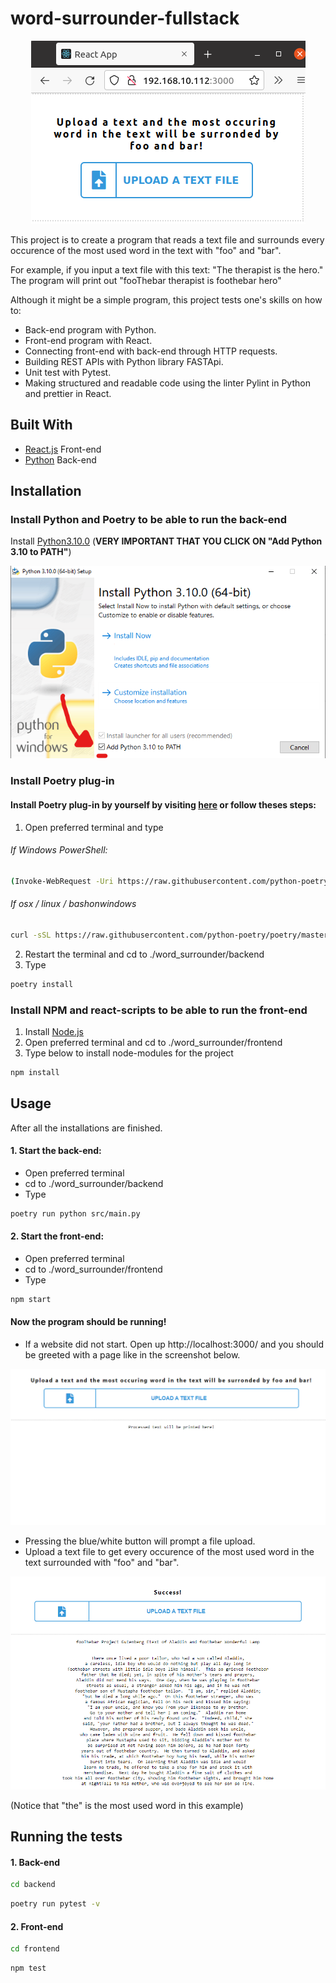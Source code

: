 # word-surrounder-fullstack
<p align="center">
<img src="https://github.com/beamvenom/word_surrounder/blob/main/images/screenshot.png?raw=true" />
</p>

This project is to create a program that reads a text file and surrounds every occurence of the most used word in the text with "foo" and "bar".

For example, if you input a text file with this text: "The therapist is the hero." 
The program will print out "fooThebar therapist is foothebar hero"

Although it might be a simple program, this project tests one's skills on how to:
- Back-end program with Python.
- Front-end program with React.
- Connecting front-end with back-end through HTTP requests.
- Building REST APIs with Python library FASTApi.
- Unit test with Pytest.
- Making structured and readable code using the linter Pylint in Python and prettier in React. 

## Built With

* [React.js](https://reactjs.org/) Front-end
* [Python](https://www.python.org/) Back-end

## Installation

### Install Python and Poetry to be able to run the back-end
Install [Python3.10.0](https://www.python.org/downloads/) (**VERY IMPORTANT THAT YOU CLICK ON "Add Python 3.10 to PATH"**)
<p align="center">
<img src="https://github.com/beamvenom/word_surrounder/blob/main/images/pythonscreenshot.png?raw=true" />
</p> 


### Install Poetry plug-in
#### Install Poetry plug-in by yourself by visiting [here](https://python-poetry.org/docs/) or follow theses steps:
1. Open preferred terminal and type
###### If Windows PowerShell: 
```bash
(Invoke-WebRequest -Uri https://raw.githubusercontent.com/python-poetry/poetry/master/get-poetry.py -UseBasicParsing).Content | python -
``` 
###### If osx / linux / bashonwindows
```bash
curl -sSL https://raw.githubusercontent.com/python-poetry/poetry/master/get-poetry.py | python -
```

2. Restart the terminal and cd to ./word_surrounder/backend
3. Type
```bash
poetry install
``` 

### Install NPM and react-scripts to be able to run the front-end
1. Install [Node.js](https://nodejs.org/en/download/)
2. Open preferred terminal and  cd to ./word_surrounder/frontend
3. Type below to install node-modules for the project
```bash
npm install
```

## Usage

After all the installations are finished.
#### 1. Start the back-end:
- Open preferred terminal
- cd to ./word_surrounder/backend 
- Type
```bash
poetry run python src/main.py
```
#### 2. Start the front-end:
- Open preferred terminal
- cd to ./word_surrounder/frontend 
- Type
```bash
npm start
```
#### Now the program should be running!
- If a website did not start. Open up http://localhost:3000/ and you should be greeted with a page like in the screenshot below.
<p align="center">
<img src="https://github.com/beamvenom/word_surrounder/blob/main/images/screenshot3.png?raw=true" />
</p>

- Pressing the blue/white button will prompt a file upload. 
- Upload a text file to get every occurence of the most used word in the text surrounded with "foo" and "bar".

<p align="center">
<img src="https://github.com/beamvenom/word_surrounder/blob/main/images/screenshot2.png?raw=true" />
</p>
(Notice that "the" is the most used word in this example)

## Running the tests 
#### 1. Back-end
```bash
cd backend
```
```bash
poetry run pytest -v
```
#### 2. Front-end
```bash
cd frontend
```
```bash
npm test
```
